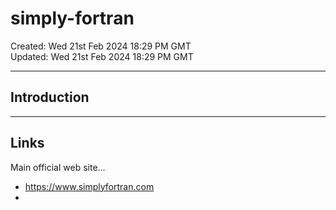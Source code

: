 # simply-fortran

Created: Wed 21st Feb 2024 18:29 PM GMT  
Updated: Wed 21st Feb 2024 18:29 PM GMT  

-----

## Introduction

-----

## Links

Main official web site...  
- https://www.simplyfortran.com
- 
